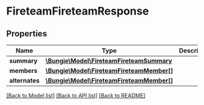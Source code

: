 # FireteamFireteamResponse

## Properties
Name | Type | Description | Notes
------------ | ------------- | ------------- | -------------
**summary** | [**\Bungie\Model\FireteamFireteamSummary**](FireteamFireteamSummary.md) |  | [optional] 
**members** | [**\Bungie\Model\FireteamFireteamMember[]**](FireteamFireteamMember.md) |  | [optional] 
**alternates** | [**\Bungie\Model\FireteamFireteamMember[]**](FireteamFireteamMember.md) |  | [optional] 

[[Back to Model list]](../README.md#documentation-for-models) [[Back to API list]](../README.md#documentation-for-api-endpoints) [[Back to README]](../README.md)


